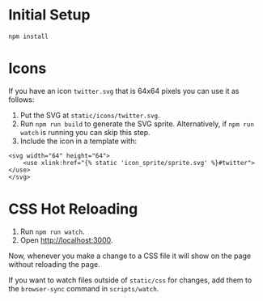 # Initial Setup

`npm install`


# Icons

If you have an icon `twitter.svg` that is 64x64 pixels you can use it as follows:

1. Put the SVG at `static/icons/twitter.svg`.
2. Run `npm run build` to generate the SVG sprite. Alternatively, if `npm run watch` is running you can skip this step.
3. Include the icon in a template with:

```
<svg width="64" height="64">
    <use xlink:href="{% static 'icon_sprite/sprite.svg' %}#twitter"></use>
</svg>
```


# CSS Hot Reloading

1. Run `npm run watch`.
2. Open [http://localhost:3000]().

Now, whenever you make a change to a CSS file it will show on the page without reloading the page.

If you want to watch files outside of `static/css` for changes, add them to the `browser-sync` command in `scripts/watch`.
